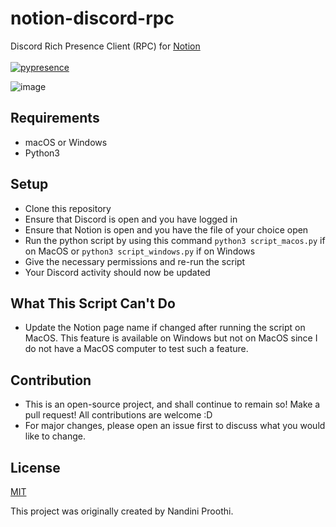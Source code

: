 # notion-discord-rpc

Discord Rich Presence Client (RPC) for [Notion](https://www.notion.so/) <br> <br>
[![pypresence](https://img.shields.io/badge/using-pypresence-00bb88.svg?style=for-the-badge&logo=discord&logoWidth=15)](https://github.com/qwertyquerty/pypresence)

![image](https://user-images.githubusercontent.com/46650119/124508973-995e9680-ddee-11eb-95ea-a641208b9238.png)

## Requirements
- macOS or Windows
- Python3

## Setup
- Clone this repository
- Ensure that Discord is open and you have logged in
- Ensure that Notion is open and you have the file of your choice open
- Run the python script by using this command `python3 script_macos.py` if on MacOS or `python3 script_windows.py` if on Windows
- Give the necessary permissions and re-run the script
- Your Discord activity should now be updated

## What This Script Can't Do
- Update the Notion page name if changed after running the script on MacOS. This feature is available on Windows but not on MacOS since I do not have a MacOS computer to test such a feature.

## Contribution
- This is an open-source project, and shall continue to remain so! Make a pull request! All contributions are welcome :D
- For major changes, please open an issue first to discuss what you would like to change.

## License
[MIT](LICENSE)

This project was originally created by Nandini Proothi.
